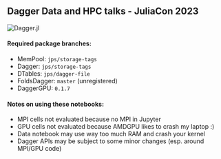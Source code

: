 ## Dagger Data and HPC talks - JuliaCon 2023

<img src="https://github.com/JuliaParallel/Dagger.jl/blob/master/docs/logo.jpg" alt="Dagger.jl">

#### Required package branches:
- MemPool: `jps/storage-tags`
- Dagger: `jps/storage-tags`
- DTables: `jps/dagger-file`
- FoldsDagger: `master` (unregistered)
- DaggerGPU: `0.1.7`

#### Notes on using these notebooks:

- MPI cells not evaluated because no MPI in Jupyter
- GPU cells not evaluated because AMDGPU likes to crash my laptop :)
- Data notebook may use way too much RAM and crash your kernel
- Dagger APIs may be subject to some minor changes (esp. around MPI/GPU code)
